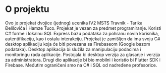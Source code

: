 <h1>O projektu</h1>
Ovo je projekat dvojice (jednog) ucenika IV2 MSTS Travnik - Tarika Đelilovića i Hamze Tuco. Projekat je vezan za predmet programiranje. Koristi C# forme i lokalnu SQL Express bazu podataka za pohranu novih korisnika, autentifikaciju, kao i ostalu interakciju.
Projekat je zamišljen da ima svoju C# desktop aplikaciju koja će biti povezana sa Firebaseom (Google bazom podataka). Desktop aplikacija bi služila za manipulaciju podacima i monitoringu rada aplikacije. Postojala bi desktop verzija za glasanje i verzija za administratora. Drugi dio aplikacije bi bio mobilni i koristio bi Flutter SDK i Firebase. Međutim ograničeni smo na C# i SQL od nadređene profesorice.
